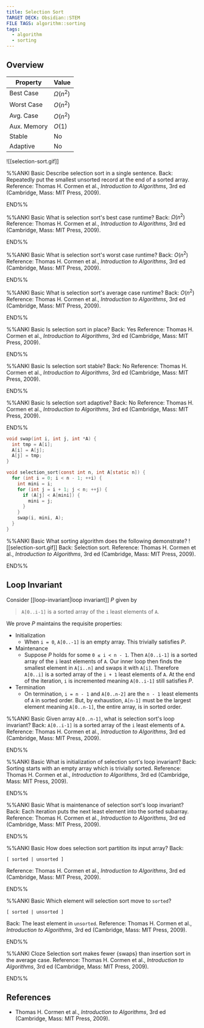 ```yaml
---
title: Selection Sort
TARGET DECK: Obsidian::STEM
FILE TAGS: algorithm::sorting
tags:
  - algorithm
  - sorting
---
```


## Overview

Property    | Value
----------- | --------
Best Case   | $\Omega(n^2)$
Worst Case  | $O(n^2)$
Avg. Case   | $O(n^2)$
Aux. Memory | $O(1)$
Stable      | No
Adaptive    | No

![[selection-sort.gif]]


%%ANKI
Basic
Describe selection sort in a single sentence.
Back: Repeatedly put the smallest unsorted record at the end of a sorted array.
Reference: Thomas H. Cormen et al., *Introduction to Algorithms*, 3rd ed (Cambridge, Mass: MIT Press, 2009).
<!--ID: 1707589393190-->
END%%

%%ANKI
Basic
What is selection sort's best case runtime?
Back: $\Omega(n^2)$
Reference: Thomas H. Cormen et al., *Introduction to Algorithms*, 3rd ed (Cambridge, Mass: MIT Press, 2009).
<!--ID: 1707398773323-->
END%%

%%ANKI
Basic
What is selection sort's worst case runtime?
Back: $O(n^2)$
Reference: Thomas H. Cormen et al., *Introduction to Algorithms*, 3rd ed (Cambridge, Mass: MIT Press, 2009).
<!--ID: 1707398773326-->
END%%

%%ANKI
Basic
What is selection sort's average case runtime?
Back: $O(n^2)$
Reference: Thomas H. Cormen et al., *Introduction to Algorithms*, 3rd ed (Cambridge, Mass: MIT Press, 2009).
<!--ID: 1707398773327-->
END%%

%%ANKI
Basic
Is selection sort in place?
Back: Yes
Reference: Thomas H. Cormen et al., *Introduction to Algorithms*, 3rd ed (Cambridge, Mass: MIT Press, 2009).
<!--ID: 1707398773328-->
END%%

%%ANKI
Basic
Is selection sort stable?
Back: No
Reference: Thomas H. Cormen et al., *Introduction to Algorithms*, 3rd ed (Cambridge, Mass: MIT Press, 2009).
<!--ID: 1707398773330-->
END%%

%%ANKI
Basic
Is selection sort adaptive?
Back: No
Reference: Thomas H. Cormen et al., *Introduction to Algorithms*, 3rd ed (Cambridge, Mass: MIT Press, 2009).
<!--ID: 1707504634778-->
END%%

```c
void swap(int i, int j, int *A) {
  int tmp = A[i];
  A[i] = A[j];
  A[j] = tmp;
}

void selection_sort(const int n, int A[static n]) {
  for (int i = 0; i < n - 1; ++i) {
	int mini = i;
    for (int j = i + 1; j < n; ++j) {
      if (A[j] < A[mini]) {
	    mini = j;
      }
    }
    swap(i, mini, A);
  }
}
```

%%ANKI
Basic
What sorting algorithm does the following demonstrate?
![[selection-sort.gif]]
Back: Selection sort.
Reference: Thomas H. Cormen et al., *Introduction to Algorithms*, 3rd ed (Cambridge, Mass: MIT Press, 2009).
<!--ID: 1707400943836-->
END%%

## Loop Invariant

Consider [[loop-invariant|loop invariant]] $P$ given by

> `A[0..i-1]` is a sorted array of the `i` least elements of `A`.

We prove $P$ maintains the requisite properties:

* Initialization
	* When `i = 0`, `A[0..-1]` is an empty array. This trivially satisfies $P$.
* Maintenance
	* Suppose $P$ holds for some `0 ≤ i < n - 1`. Then `A[0..i-1]` is a sorted array of the `i` least elements of `A`. Our inner loop then finds the smallest element in `A[i..n]` and swaps it with `A[i]`. Therefore `A[0..i]` is a sorted array of the `i + 1` least elements of `A`. At the end of the iteration, `i` is incremented meaning `A[0..i-1]` still satisfies $P$.
* Termination
	* On termination, `i = n - 1` and `A[0..n-2]` are the `n - 1` least elements of `A` in sorted order. But, by exhaustion, `A[n-1]` must be the largest element meaning `A[0..n-1]`, the entire array, is in sorted order.

%%ANKI
Basic
Given array `A[0..n-1]`, what is selection sort's loop invariant?
Back: `A[0..i-1]` is a sorted array of the `i` least elements of `A`.
Reference: Thomas H. Cormen et al., *Introduction to Algorithms*, 3rd ed (Cambridge, Mass: MIT Press, 2009).
<!--ID: 1707398773331-->
END%%

%%ANKI
Basic
What is initialization of selection sort's loop invariant?
Back: Sorting starts with an empty array which is trivially sorted.
Reference: Thomas H. Cormen et al., *Introduction to Algorithms*, 3rd ed (Cambridge, Mass: MIT Press, 2009).
<!--ID: 1707398773333-->
END%%

%%ANKI
Basic
What is maintenance of selection sort's loop invariant?
Back: Each iteration puts the next least element into the sorted subarray.
Reference: Thomas H. Cormen et al., *Introduction to Algorithms*, 3rd ed (Cambridge, Mass: MIT Press, 2009).
<!--ID: 1707398773334-->
END%%

%%ANKI
Basic
How does selection sort partition its input array?
Back:
```
[ sorted | unsorted ]
```
Reference: Thomas H. Cormen et al., *Introduction to Algorithms*, 3rd ed (Cambridge, Mass: MIT Press, 2009).
<!--ID: 1707399790952-->
END%%

%%ANKI
Basic
Which element will selection sort move to `sorted`?
```
[ sorted | unsorted ]
```
Back: The least element in `unsorted`.
Reference: Thomas H. Cormen et al., *Introduction to Algorithms*, 3rd ed (Cambridge, Mass: MIT Press, 2009).
<!--ID: 1707399790955-->
END%%

%%ANKI
Cloze
Selection sort makes fewer {swaps} than insertion sort in the average case.
Reference: Thomas H. Cormen et al., *Introduction to Algorithms*, 3rd ed (Cambridge, Mass: MIT Press, 2009).
<!--ID: 1708002177782-->
END%%

## References

* Thomas H. Cormen et al., *Introduction to Algorithms*, 3rd ed (Cambridge, Mass: MIT Press, 2009).
